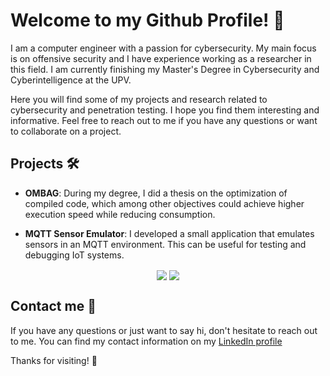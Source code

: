 # Welcome to my Github Profile! 🚀

I am a computer engineer with a passion for cybersecurity. My main focus is on offensive security and I have experience working as a researcher in this field. I am currently finishing my Master's Degree in Cybersecurity and Cyberintelligence at the UPV.

Here you will find some of my projects and research related to cybersecurity and penetration testing. I hope you find them interesting and informative. Feel free to reach out to me if you have any questions or want to collaborate on a project.

## Projects 🛠

- **OMBAG**: During my degree, I did a thesis on the optimization of compiled code, which among other objectives could achieve higher execution speed while reducing consumption.


- **MQTT Sensor Emulator**: I developed a small application that emulates sensors in an MQTT environment. This can be useful for testing and debugging IoT systems.

<div align="center">
  <a>
    <img align="center" src="https://github-readme-stats.vercel.app/api?username=sg1o&show_icons=true" />
  </a>
  <a>
    <img align="center" src="https://github-readme-stats.vercel.app/api/top-langs/?username=sg1o" />
  </a>
</div>

## Contact me 📱

If you have any questions or just want to say hi, don't hesitate to reach out to me. You can find my contact information on my [LinkedIn profile](https://www.linkedin.com/in/sergio-benlloch-l%C3%B3pez-a606621b5/)

Thanks for visiting! 🙏
